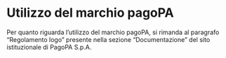 Utilizzo del marchio pagoPA
===========================

Per quanto riguarda l’utilizzo del marchio pagoPA, si rimanda al paragrafo “Regolamento logo” presente nella sezione “Documentazione” del sito istituzionale di PagoPA S.p.A.

